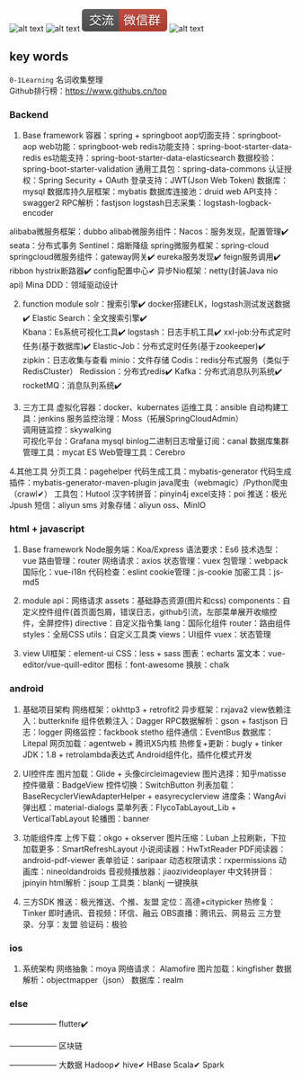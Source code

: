 ![alt text](../static/common/svg/luoxiaosheng.svg "公众号")
![alt text](../static/common/svg/luoxiaosheng_learning.svg "学习")
![alt text](../static/common/svg/luoxiaosheng_wechat.svg "微信")
![alt text](../static/common/svg/luoxiaosheng_gitee.svg "码云")

## key words
`0-1Learning` 名词收集整理    
Github排行榜：https://www.githubs.cn/top


### Backend   
1. Base framework
容器：spring + springboot 
aop切面支持：springboot-aop
web功能：springboot-web
redis功能支持：spring-boot-starter-data-redis
es功能支持：spring-boot-starter-data-elasticsearch
数据校验：spring-boot-starter-validation
通用工具包：spring-data-commons
认证授权：Spring Security + OAuth
登录支持：JWT(Json Web Token)
数据库：mysql
数据库持久层框架：mybatis
数据库连接池：druid
web API支持：swagger2
RPC解析：fastjson
logstash日志采集：logstash-logback-encoder

alibaba微服务框架：dubbo
alibab微服务组件：Nacos：服务发现，配置管理✔️ seata：分布式事务 Sentinel：熔断降级
spring微服务框架：spring-cloud
springcloud微服务组件：gateway网关✔️ eureka服务发现✔️ feign服务调用✔️ ribbon hystrix断路器✔️  config配置中心✔
异步Nio框架：netty(封装Java nio api)    Mina
DDD：领域驱动设计

2. function module
solr：搜索引擎✔️
docker搭建ELK，logstash测试发送数据✔️
Elastic Search：全文搜索引擎✔️    
Kbana：Es系统可视化工具✔️
logstash：日志手机工具✔️
xxl-job:分布式定时任务(基于数据库)✔️
Elastic-Job：分布式定时任务(基于zookeeper)✔️
zipkin：日志收集与查看
minio：文件存储
Codis：redis分布式服务（类似于RedisCluster）
Redission：分布式redis✔️
Kafka：分布式消息队列系统✔️   
rocketMQ：消息队列系统✔️ 

3. 三方工具
虚拟化容器：docker、kubernates
运维工具：ansible
自动构建工具：jenkins
服务监控治理：Moss（拓展SpringCloudAdmin）   
调用链监控：skywalking  
可视化平台：Grafana
mysql binlog二进制日志增量订阅：canal
数据库集群管理工具：mycat
ES Web管理工具：Cerebro  

4.其他工具
分页工具：pagehelper
代码生成工具：mybatis-generator
代码生成插件：mybatis-generator-maven-plugin
java爬虫（webmagic）/Python爬虫（crawl✔）
工具包：Hutool
汉字转拼音：pinyin4j
excel支持：poi
推送：极光Jpush
短信：aliyun sms
对象存储：aliyun oss、MinIO


### html + javascript
1. Base framework
Node服务端：Koa/Express
语法要求：Es6
技术选型：vue
路由管理：router
网络请求：axios
状态管理：vuex
包管理：webpack
国际化：vue-i18n
代码检查：eslint
cookie管理：js-cookie
加密工具：js-md5

2. module
api：网络请求
assets：基础静态资源(图片和css)
components：自定义控件组件(首页面包屑，错误日志，github引流，左部菜单展开收缩控件，全屏控件)
directive：自定义指令集
lang：国际化组件
router：路由组件
styles：全局CSS
utils：自定义工具类
views：UI组件
vuex：状态管理

3. view
UI框架：element-ui
CSS：less + sass
图表：echarts
富文本：vue-editor/vue-quill-editor
图标：font-awesome
换肤：chalk


### android
1. 基础项目架构
网络框架：okhttp3 + retrofit2
异步框架：rxjava2
view依赖注入：butterknife
组件依赖注入：Dagger
RPC数据解析：gson + fastjson
日志：logger
网络监控：fackbook stetho
组件通信：EventBus
数据库：Litepal
网页加载：agentweb + 腾讯X5内核
热修复+更新：bugly + tinker
JDK：1.8 + retrolambda表达式
Android组件化，插件化模式开发

2. UI控件库
图片加载：Glide + 头像circleimageview
图片选择：知乎matisse
控件徽章：BadgeView
控件切换：SwitchButton
列表加载：BaseRecyclerViewAdapterHelper + easyrecyclerview
进度条：WangAvi
弹出框：material-dialogs
菜单列表：FlycoTabLayout_Lib + VerticalTabLayout
轮播图：banner

3. 功能组件库
上传下载：okgo + okserver
图片压缩：Luban
上拉刷新，下拉加载更多：SmartRefreshLayout
小说阅读器：HwTxtReader
PDF阅读器：android-pdf-viewer
表单验证：saripaar
动态权限请求：rxpermissions
动画库：nineoldandroids
音视频播放器：jiaozivideoplayer
中文转拼音：jpinyin
html解析：jsoup
工具类：blankj
一键换肤

4. 三方SDK
推送：极光推送、个推、友盟
定位：高德+citypicker
热修复：Tinker
即时通讯、音视频：环信、融云
OBS直播：腾讯云、网易云
三方登录、分享：友盟
验证码：极验


### ios
1. 系统架构
网络抽象：moya
网络请求： Alamofire
图片加载：kingfisher
数据解析：objectmapper（json）
数据库：realm

### else
——————
flutter✔️

——————
区块链

——————
大数据
Hadoop✔  hive✔  HBase  Scala✔  Spark
